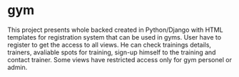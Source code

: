 # gym

This project presents whole backed created in Python/Django with HTML templates for registration system that can be used in gyms. User have to register to get the access to all views. He can check trainings details, trainers, avaliable spots for training, sign-up himself to the training and contact trainer. Some views have restricted access only for gym personel or admin. 
